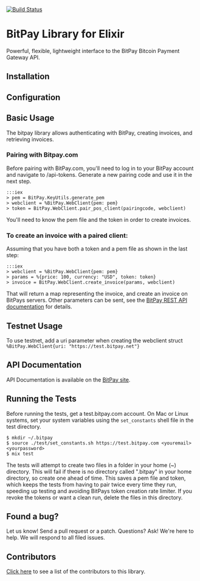 [![Build Status](https://travis-ci.org/philosodad/bitpay-elixir.svg?branch=master)](https://travis-ci.org/philosodad/bitpay-elixir)

# BitPay Library for Elixir
Powerful, flexible, lightweight interface to the BitPay Bitcoin Payment Gateway API.

## Installation

## Configuration

## Basic Usage

The bitpay library allows authenticating with BitPay, creating invoices, and retrieving invoices.
  
### Pairing with Bitpay.com

Before pairing with BitPay.com, you'll need to log in to your BitPay account and navigate to /api-tokens. Generate a new pairing code and use it in the next step.

    :::iex
    > pem = BitPay.KeyUtils.generate_pem
    > webclient = %BitPay.WebClient{pem: pem}
    > token = BitPay.WebClient.pair_pos_client(pairingcode, webclient) 

You'll need to know the pem file and the token in order to create invoices.

### To create an invoice with a paired client:

Assuming that you have both a token and a pem file as shown in the last step:

    :::iex
    > webclient = %BitPay.WebClient{pem: pem}
    > params = %{price: 100, currency: "USD", token: token}
    > invoice = BitPay.WebClient.create_invoice(params, webclient)

That will return a map representing the invoice, and create an invoice on BitPays servers. Other parameters can be sent, see the [BitPay REST API documentation](https://bitpay.com/api#resource-Invoices) for details.

## Testnet Usage

  To use testnet, add a uri parameter when creating the webclient struct `%BitPay.WebClient{uri: "https://test.bitpay.net"}`
  

## API Documentation

API Documentation is available on the [BitPay site](https://bitpay.com/api).

## Running the Tests

Before running the tests, get a test.bitpay.com account. On Mac or Linux systems, set your system variables using the `set_constants` shell file in the test directory.

    $ mkdir ~/.bitpay
    $ source ./test/set_constants.sh https://test.bitpay.com <youremail> <yourpassword>
    $ mix test

The tests will attempt to create two files in a folder in your home (~) directory. This will fail if there is no directory called ".bitpay" in your home directory, so create one ahead of time. This saves a pem file and token, which keeps the tests from having to pair twice every time they run, speeding up testing and avoiding BitPays token creation rate limiter. If you revoke the tokens or want a clean run, delete the files in this directory.

## Found a bug?
Let us know! Send a pull request or a patch. Questions? Ask! We're here to help. We will respond to all filed issues.

## Contributors
[Click here](https://github.com/philosodad/bitpay-elixir/graphs/contributors) to see a list of the contributors to this library.

